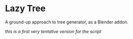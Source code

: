 # Lazy Tree

A ground-up approach to tree generator, as a Blender addon.

_this is a first very tentative version for the script_